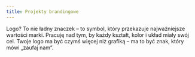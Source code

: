 ```yaml
---
title: Projekty brandingowe
---
```


Logo? To nie ładny znaczek – to symbol, który przekazuje najważniejsze
wartości marki. Pracuję nad tym, by każdy kształt, kolor i układ miały swój
cel. Twoje logo ma być czymś więcej niż grafiką – ma to być znak, który mówi
„zaufaj nam”.
